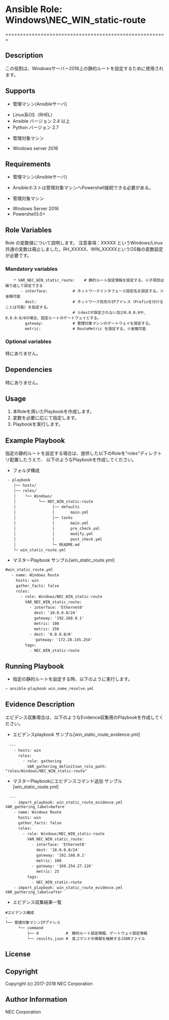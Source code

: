 # Ansible Role: Windows\NEC\_WIN\_static-route
=======================================================

## Description
この役割は、Windowsサーバー2016上の静的ルートを設定するために使用されます。

## Supports
- 管理マシン(Ansibleサーバ)
 * Linux系OS（RHEL）
 * Ansible バージョン 2.4 以上
 * Python バージョン 2.7
- 管理対象マシン
 * Windows server 2016

## Requirements
- 管理マシン(Ansibleサーバ)
 * Ansibleホストは管理対象マシンへPowershell接続できる必要がある。
- 管理対象マシン
 * Windows Server 2016
 * Powershell3.0+

## Role Variables
Role の変数値について説明します。
注意事項：XXXXX というWindows/Linux共通の変数は廃止しました。RH_XXXXX、WIN_XXXXXというOS毎の変数設定が必要です。

### Mandatory variables
~~~
　  * VAR_NEC_WIN_static_route:    # 静的ルート設定情報を設定する。※子項目は繰り返して設定できる
　     - interface:           # ネットワークインタフェース設定名を設定する。※省略可能
　       dest:                # ネットワーク宛先のIPアドレス（Prefixを付けることは可能）を指定する。
　                            # ※destが設定されない及び0.0.0.0や、0.0.0.0/0の場合、固定ルートのゲートウェイとする。
　       gateway:             # 管理対象マシンのゲートウェイを設定する。
　       metric:              # RouteMetric を設定する。※省略可能
~~~

### Optional variables
特にありません。

## Dependencies
特にありません。

## Usage
1. 本Roleを用いたPlaybookを作成します。
2. 変数を必要に応じて指定します。
3. Playbookを実行します。

## Example Playbook

指定の静的ルートを設定する場合は、提供した以下のRoleを"roles"ディレクトリ配置したうえで、
以下のようなPlaybookを作成してください。

- フォルダ構成
~~~
 - playbook
　  │── hosts/
　  │── roles/
　  │    └── Windows/
　  │          └── NEC_WIN_static-route
　  │                │── defaults
　  │                │       main.yml
　  │                │── tasks
　  │                │       main.yml
　  │                │       pre_check.yml
　  │                │       modify.yml
　  │                │       post_check.yml
　  │                └─ README.md
　  └─ win_static_route.yml
~~~

- マスターPlaybook サンプル[win\_static\_route.yml]
~~~
#win_static_route.yml
　 - name: Windows Route
　   hosts: win
　   gather_facts: false
　   roles:
　     - role: Windows/NEC_WIN_static-route
　       VAR_NEC_WIN_static_route:
　         - interface: 'Ethernet0'
　           dest: '10.0.0.0/24'
　           gateway: '192.168.0.1'
　           metric: 100
　           metric: 256
　         - dest: '0.0.0.0/0'
　         　 gateway: '172.28.145.254'
　       tags:
　         - NEC_WIN_static-route
~~~

## Running Playbook

- 指定の静的ルートを設定する時、以下のように実行します。

~~~sh
> ansible-playbook win_name_resolve.yml
~~~

## Evidence Description

エビデンス収集場合は、以下のようなEvidence収集用のPlaybookを作成してください。

- エビデンスplaybook サンプル[win\_static\_route_evidence.yml]
~~~
　---
　  - hosts: win
　    roles:
　      - role: gathering
　        VAR_gathering_definition_role_path: "roles/Windows/NEC_WIN_static-route"
~~~

- マスターPlaybookにエビデンスコマンド追加 サンプル[win\_static_route.yml]
~~~
　---
　  - import_playbook: win_static_route_evidence.yml VAR_gathering_label=before
　  - name: Windows Route
　    hosts: win
　    gather_facts: false
　    roles:
　      - role: Windows/NEC_WIN_static-route
　        VAR_NEC_WIN_static_route:
　          - interface: 'Ethernet0'
　            dest: '10.0.0.0/24'
　            gateway: '192.168.0.1'
　            metric: 100
　          - gateway: '169.254.27.126'
　            metric: 25
　        tags:
　          - NEC_WIN_static-route
　  - import_playbook: win_static_route_evidence.yml VAR_gathering_label=after
~~~

- エビデンス収集結果一覧
~~~
#エビデンス構成
.
└── 管理対象マシンIPアドレス
　    └── command
　        ├── 0            #　静的ルート設定情報、ゲートウェイ設定情報
　        └── results.json #　各コマンドの情報を格納するJSONファイル
~~~

## License

## Copyright

Copyright (c) 2017-2018 NEC Corporation

## Author Information

NEC Corporation
